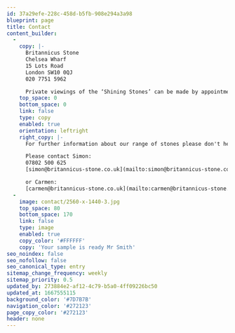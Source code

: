 ```yaml
---
id: 37a29efe-228c-458d-b5fb-908e294a3a98
blueprint: page
title: Contact
content_builder:
  -
    copy: |-
      Britannicus Stone
      Chelsea Wharf
      15 Lots Road
      London SW10 0QJ
      020 7751 5962

      Private viewings of the ‘Shining Stones’ can be made by appointment at our showroom situated off the King’s Road.
    top_space: 0
    bottom_space: 0
    link: false
    type: copy
    enabled: true
    orientation: leftright
    right_copy: |-
      For further information about our range of stones please don't hesitate to get in touch.

      Please contact Simon:
      07802 500 625
      [simon@britannicus-stone.co.uk](mailto:simon@britannicus-stone.co.uk)

      or Carmen:
      [carmen@britannicus-stone.co.uk](mailto:carmen@britannicus-stone.co.uk)
  -
    image: contact/2560-x-1440-3.jpg
    top_space: 80
    bottom_space: 170
    link: false
    type: image
    enabled: true
    copy_color: '#FFFFFF'
    copy: 'Your sample is ready Mr Smith'
seo_noindex: false
seo_nofollow: false
seo_canonical_type: entry
sitemap_change_frequency: weekly
sitemap_priority: 0.5
updated_by: 273884e2-af12-4c79-b5a0-4ff09226bc50
updated_at: 1667555115
background_color: '#7D7B7B'
navigation_color: '#272123'
page_copy_color: '#272123'
header: none
---
```

